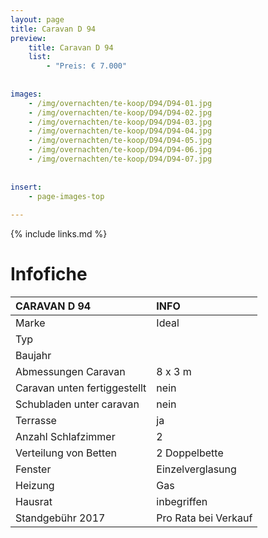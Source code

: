 ```yaml
---
layout: page
title: Caravan D 94
preview: 
    title: Caravan D 94
    list:
        - "Preis: € 7.000"
        
        
images:
    - /img/overnachten/te-koop/D94/D94-01.jpg
    - /img/overnachten/te-koop/D94/D94-02.jpg
    - /img/overnachten/te-koop/D94/D94-03.jpg
    - /img/overnachten/te-koop/D94/D94-04.jpg
    - /img/overnachten/te-koop/D94/D94-05.jpg
    - /img/overnachten/te-koop/D94/D94-06.jpg
    - /img/overnachten/te-koop/D94/D94-07.jpg
    
    
insert:
    - page-images-top
    
---
```


{% include links.md %}



# Infofiche 

CARAVAN D 94                | INFO        | 
:---------------------------|:------------|
Marke                       |Ideal
Typ                         |
Baujahr                     |
Abmessungen Caravan         |8 x 3 m
Caravan unten fertiggestellt|nein
Schubladen unter caravan    |nein
Terrasse                    |ja
Anzahl Schlafzimmer         |2
Verteilung von Betten       |2 Doppelbette
Fenster                     |Einzelverglasung
Heizung                     |Gas
Hausrat                     |inbegriffen
Standgebühr 2017            |Pro Rata bei Verkauf